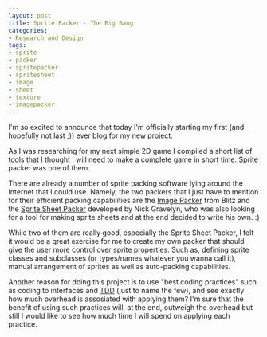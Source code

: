 ```yaml
---
layout: post
title: Sprite Packer - The Big Bang
categories:
- Research and Design
tags:
- sprite
- packer
- spritepacker
- spritesheet
- image
- sheet
- texture
- imagepacker
---
```

<p>I'm so excited to announce that today I'm officially starting my first (and hopefully not last ;)) ever blog for my new project.</p>
<p>As I was researching for my next simple 2D game I compiled a short list of tools that I thought I will need to make a complete game in short time. Sprite packer was one of them.</p>
<p>There are already a number of sprite packing software lying around the Internet that I could use. Namely, the two packers that I just have to mention for their efficient packing capabilities are the <a href="http://www.blitzbasic.com/Community/posts.php?topic=30518" target="_blank">Image Packer</a> from Blitz and the <a href="http://nickgravelyn.com/2009/10/sprite-sheet-packer-tool/" target="_blank">Sprite Sheet Packer</a> developed by Nick Gravelyn, who was also looking for a tool for making sprite sheets and at the end decided to write his own. :)</p>
<p>While two of them are really good, especially the Sprite Sheet Packer, I felt it would be a great exercise for me to create my own packer that should give the user more control over sprite properties. Such as, defining sprite classes and subclasses (or types/names whatever you wanna call it), manual arrangement of sprites as well as auto-packing capabilities.</p>
<p>Another reason for doing this project is to use "best coding practices" such as coding to interfaces and <a href="http://en.wikipedia.org/wiki/Test-driven_development" target="_blank">TDD</a> (just to name the few), and see exactly how much overhead is assosiated with applying them? I'm sure that the benefit of using such practices will, at the end, outweigh the overhead but still I would like to see how much time I will spend on applying each practice.</p>
